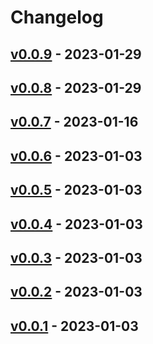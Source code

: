 # Changelog

## [v0.0.9](https://github.com/itkq/danime-open-new-tab/compare/v0.0.8...v0.0.9) - 2023-01-29

## [v0.0.8](https://github.com/itkq/danime-open-new-tab/compare/v0.0.7...v0.0.8) - 2023-01-29

## [v0.0.7](https://github.com/itkq/danime-open-new-tab/compare/v0.0.6...v0.0.7) - 2023-01-16

## [v0.0.6](https://github.com/itkq/danime-open-new-tab/compare/v0.0.5...v0.0.6) - 2023-01-03

## [v0.0.5](https://github.com/itkq/danime-open-new-tab/compare/v0.0.4...v0.0.5) - 2023-01-03

## [v0.0.4](https://github.com/itkq/danime-open-new-tab/compare/v0.0.3...v0.0.4) - 2023-01-03

## [v0.0.3](https://github.com/itkq/danime-open-new-tab/compare/v0.0.2...v0.0.3) - 2023-01-03

## [v0.0.2](https://github.com/itkq/danime-open-new-tab/compare/v0.0.1...v0.0.2) - 2023-01-03

## [v0.0.1](https://github.com/itkq/danime-open-new-tab/commits/v0.0.1) - 2023-01-03
